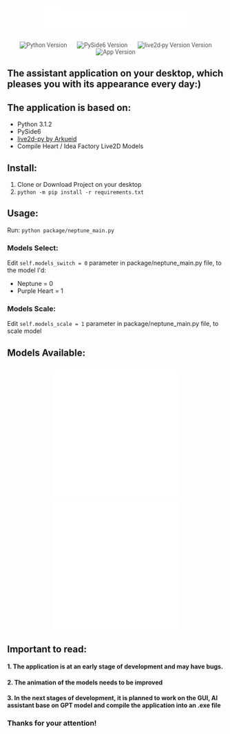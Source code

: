 <div align="center" style="padding-top: 10px">
    <img src="./docs/nep.svg" alt="nep" width="50px" height="50px">
    <img src="./docs/nep_logo.svg" alt="my_little_neptune" height="40px">
</div>
<p align="center" style="font-family: 'Roboto', sans-serif; font-size: 1em; color: #555;">
    <br>
    <img title="Python Version" src="https://img.shields.io/badge/Python-3.1.2-blue" alt="Python Version" style="margin: 0 10px;">
    <img title="PySide6 Version" src="https://img.shields.io/badge/PySide6-6.8.1.1-green" alt="PySide6 Version" style="margin: 0 10px;">
    <img title="live2d-py Version" src="https://img.shields.io/badge/live2d-0.3.4-orange" alt="live2d-py Version Version" style="margin: 0 10px;">
    <img title="App Version" src="https://img.shields.io/badge/version-0.1.2-purple" alt="App Version" style="margin: 0 10px;">
</p>

## The assistant application on your desktop, which pleases you with its appearance every day:)

## The application is based on:
* Python 3.1.2
* PySide6
* [live2d-py by Arkueid](https://github.com/Arkueid/live2d-py)
* Compile Heart / Idea Factory Live2D Models

## Install:
1. Clone or Download Project on your desktop
2. `python -m pip install -r requirements.txt`

## Usage:
Run:
`python package/neptune_main.py`

### Models Select:
Edit `self.models_switch = 0` parameter in package/neptune_main.py file, to the model I'd:
* Neptune = 0
* Purple Heart = 1
### Models Scale:
Edit `self.models_scale = 1` parameter in package/neptune_main.py file,  to scale model

## Models Available:
<div align="center" style="padding-top: 10px">
    <img src="./docs/model_preview/neptune.svg" alt="neptune" width="300px" height="300px">
    <img src="./docs/model_preview/purple_heart.svg" alt="purple_heart" width="300px" height="300px">
</div>

## Important to read:
#### 1. The application is at an early stage of development and may have bugs.
#### 2. The animation of the models needs to be improved
#### 3. In the next stages of development, it is planned to work on the GUI, AI assistant base on GPT model and compile the application into an .exe file
### Thanks for your attention!